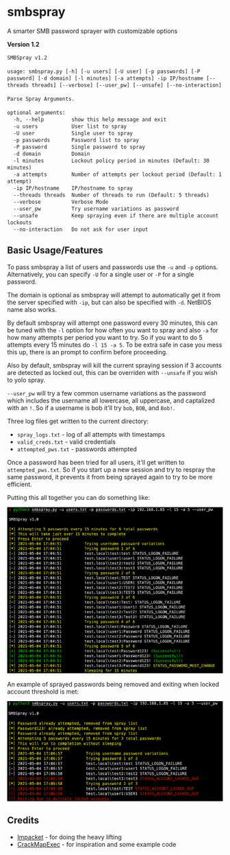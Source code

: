 # smbspray
A smarter SMB password sprayer with customizable options

**Version 1.2**

```
SMBSpray v1.2

usage: smbspray.py [-h] [-u users] [-U user] [-p passwords] [-P password] [-d domain] [-l minutes] [-a attempts] -ip IP/hostname [--threads threads] [--verbose] [--user_pw] [--unsafe] [--no-interaction]

Parse Spray Arguments.

optional arguments:
  -h, --help         show this help message and exit
  -u users           User list to spray
  -U user            Single user to spray
  -p passwords       Password list to spray
  -P password        Single password to spray
  -d domain          Domain
  -l minutes         Lockout policy period in minutes (Default: 30 minutes)
  -a attempts        Number of attempts per lockout period (Default: 1 attempt)
  -ip IP/hostname    IP/hostname to spray
  --threads threads  Number of threads to run (Default: 5 threads)
  --verbose          Verbose Mode
  --user_pw          Try username variations as password
  --unsafe           Keep spraying even if there are multiple account lockouts
  --no-interaction   Do not ask for user input
  ```



## Basic Usage/Features

To pass smbspray a list of users and passwords use the `-u` and `-p` options. Alternatively, you can specify `-U` for a single user or `-P` for a single password.

The domain is optional as smbspray will attempt to automatically get it from the server specified with `-ip`, but can also be specified with `-d`. NetBIOS name also works.

By default smbspray will attempt one password every 30 minutes, this can be tuned with the `-l` option for how often you want to spray and also `-a` for how many attempts per period you want to try. So if you want to do 5 attempts every 15 minutes do `-l 15 -a 5`. To be extra safe in case you mess this up, there is an prompt to confirm before proceeding.

Also by default, smbspray will kill the current spraying session if 3 accounts are detected as locked out, this can be overriden with `--unsafe` if you wish to yolo spray.

`--user_pw` will try a few common username variations as the password which includes the username all lowercase, all uppercase, and captalized with an `!`. So if a username is bob it'll try `bob`, `BOB`, and `Bob!`.

Three log files get written to the current directory:
* `spray_logs.txt` - log of all attempts with timestamps
* `valid_creds.txt` - valid credentials
* `attempted_pws.txt` - passwords attempted

Once a password has been tried for all users, it'll get written to `attempted_pws.txt`. So if you start up a new session and try to respray the same password, it prevents it from being sprayed again to try to be more efficient.

Putting this all together you can do something like:

<img src="images/basic-spray.png">

An example of sprayed passwords being removed and exiting when locked account threshold is met:

<img src="images/locked-spray.png">

## Credits

* [Impacket](https://github.com/SecureAuthCorp/impacket) - for doing the heavy lifting
* [CrackMapExec](https://github.com/byt3bl33d3r/CrackMapExec) - for inspiration and some example code
